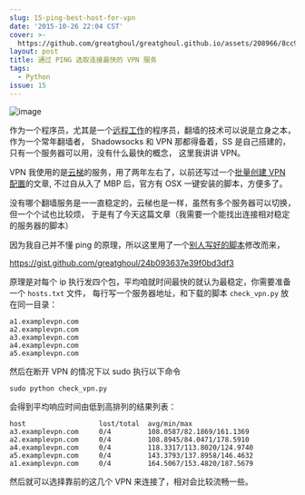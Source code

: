 ```yaml
---
slug: 15-ping-best-host-for-vpn
date: '2015-10-26 22:04 CST'
cover: >-
  https://github.com/greatghoul/greatghoul.github.io/assets/208966/8cc9d521-39ff-4c2c-a8a8-b3ef5d92f2e6
layout: post
title: 通过 PING 选取连接最快的 VPN 服务
tags:
  - Python
issue: 15
---
```


![image](https://github.com/greatghoul/greatghoul.github.io/assets/208966/8cc9d521-39ff-4c2c-a8a8-b3ef5d92f2e6)

作为一个程序员，尤其是一个[远程工作]的程序员，翻墙的技术可以说是立身之本，作为一个常年翻墙者，
Shadowsocks 和 VPN 那都得备着，SS 是自己搭建的，只有一个服务器可以用，没有什么最快的概念，
这里我讲讲 VPN。

VPN 我使用的是[云梯]的服务，用了两年左右了，以前还写过一个[批量创建 VPN 配置][1]的文章,
不过自从入了 MBP 后，官方有 OSX 一键安装的脚本，方便多了。

没有哪个翻墙服务是一一直稳定的，云梯也是一样，虽然有多个服务器可以切换，但一个个试也比较烦，
于是有了今天这篇文章（我需要一个能找出连接相对稳定的服务器的脚本）

因为我自己并不懂 ping 的原理，所以这里用了一个[别人写好的脚本][2]修改而来，

<https://gist.github.com/greatghoul/24b093637e39f0bd3df3>

原理是对每个 ip 执行发四个包，平均咱就时间最快的就认为最稳定，你需要准备一个 `hosts.txt` 文件，
每行写一个服务器地址，和下载的脚本 `check_vpn.py` 放在同一目录：

    a1.examplevpn.com
    a2.examplevpn.com
    a3.examplevpn.com
    a4.examplevpn.com
    a5.examplevpn.com

然后在断开 VPN 的情况下以 sudo 执行以下命令

    sudo python check_vpn.py

会得到平均响应时间由低到高排列的结果列表：

    host                  lost/total  avg/min/max
    a3.examplevpn.com     0/4         108.0587/82.1869/161.1369
    a2.examplevpn.com     0/4         108.8945/84.0471/178.5910
    a4.examplevpn.com     0/4         118.3317/113.8020/124.9740
    a5.examplevpn.com     0/4         143.3793/137.8958/146.4632
    a1.examplevpn.com     0/4         164.5067/153.4820/187.5679

然后就可以选择靠前的这几个 VPN 来连接了，相对会比较流畅一些。


[远程工作]: http://yizaoyiwan.com/ "一早一晚社区"
[云梯]: http://igetvpn.com/?r=1de76f73ead0413e "云梯VPN"

[1]: http://g2w.me/2014/01/batch-create-vpn-config-files-with-python/
[2]: https://gist.github.com/pklaus/856268
